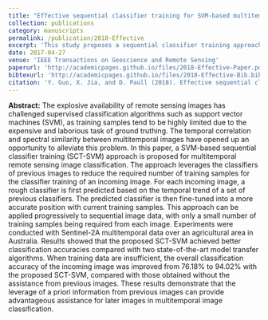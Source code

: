 ```yaml
---
title: "Effective sequential classifier training for SVM-based multitemporal remote sensing image classification"
collection: publications
category: manuscripts
permalink: /publication/2018-Effective
excerpt: 'This study proposes a sequential classifier training approach (SCT-SVM) for multitemporal remote sensing image classification, leveraging classifiers from previous images to reduce training sample requirements and improve accuracy, demonstrating its effectiveness on Sentinel-2A data over an Australian agricultural area.'
date: 2017-04-27
venue: 'IEEE Transactions on Geoscience and Remote Sensing'
paperurl: 'http://academicpages.github.io/files/2018-Effective-Paper.pdf'
bibtexurl: 'http://academicpages.github.io/files/2018-Effective-Bib.bib'
citation: 'Y. Guo, X. Jia, and D. Paull (2018). Effective sequential classifier training for SVM-based multitemporal remote sensing image classification. IEEE Transactions on Image Processing, 27(6), 3036–3048.'
---
```

**Abstract:** The explosive availability of remote sensing images has challenged supervised classification algorithms such as support vector machines (SVM), as training samples tend to be highly limited due to the expensive and laborious task of ground truthing. The temporal correlation and spectral similarity between multitemporal images have opened up an opportunity to alleviate this problem. In this paper, a SVM-based sequential classifier training (SCT-SVM) approach is proposed for multitemporal remote sensing image classification. The approach leverages the classifiers of previous images to reduce the required number of training samples for the classifier training of an incoming image. For each incoming image, a rough classifier is first predicted based on the temporal trend of a set of previous classifiers. The predicted classifier is then fine-tuned into a more accurate position with current training samples. This approach can be applied progressively to sequential image data, with only a small number of training samples being required from each image. Experiments were conducted with Sentinel-2A multitemporal data over an agricultural area in Australia. Results showed that the proposed SCT-SVM achieved better classification accuracies compared with two state-of-the-art model transfer algorithms. When training data are insufficient, the overall classification accuracy of the incoming image was improved from 76.18% to 94.02% with the proposed SCT-SVM, compared with those obtained without the assistance from previous images. These results demonstrate that the leverage of a priori information from previous images can provide advantageous assistance for later images in multitemporal image classification.
